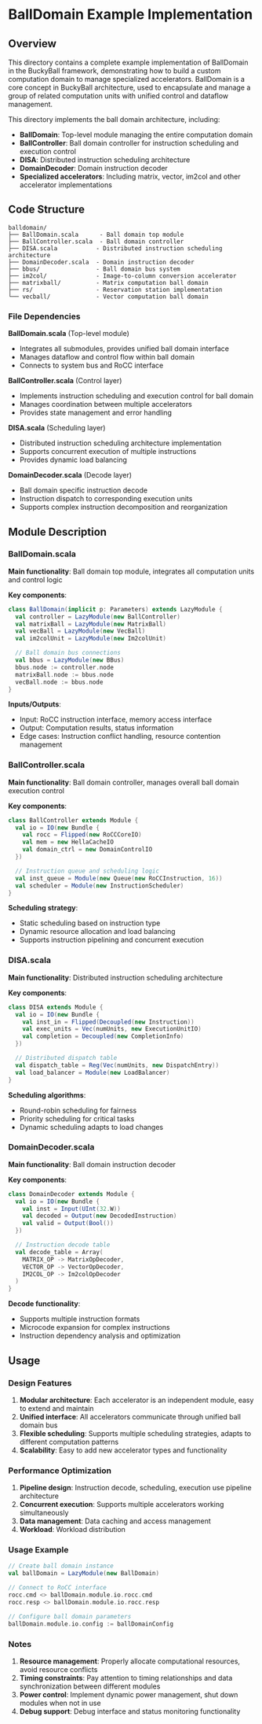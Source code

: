 # BallDomain Example Implementation

## Overview

This directory contains a complete example implementation of BallDomain in the BuckyBall framework, demonstrating how to build a custom computation domain to manage specialized accelerators. BallDomain is a core concept in BuckyBall architecture, used to encapsulate and manage a group of related computation units with unified control and dataflow management.

This directory implements the ball domain architecture, including:
- **BallDomain**: Top-level module managing the entire computation domain
- **BallController**: Ball domain controller for instruction scheduling and execution control
- **DISA**: Distributed instruction scheduling architecture
- **DomainDecoder**: Domain instruction decoder
- **Specialized accelerators**: Including matrix, vector, im2col and other accelerator implementations

## Code Structure

```
balldomain/
├── BallDomain.scala      - Ball domain top module
├── BallController.scala  - Ball domain controller
├── DISA.scala           - Distributed instruction scheduling architecture
├── DomainDecoder.scala  - Domain instruction decoder
├── bbus/                - Ball domain bus system
├── im2col/              - Image-to-column conversion accelerator
├── matrixball/          - Matrix computation ball domain
├── rs/                  - Reservation station implementation
└── vecball/             - Vector computation ball domain
```

### File Dependencies

**BallDomain.scala** (Top-level module)
- Integrates all submodules, provides unified ball domain interface
- Manages dataflow and control flow within ball domain
- Connects to system bus and RoCC interface

**BallController.scala** (Control layer)
- Implements instruction scheduling and execution control for ball domain
- Manages coordination between multiple accelerators
- Provides state management and error handling

**DISA.scala** (Scheduling layer)
- Distributed instruction scheduling architecture implementation
- Supports concurrent execution of multiple instructions
- Provides dynamic load balancing

**DomainDecoder.scala** (Decode layer)
- Ball domain specific instruction decode
- Instruction dispatch to corresponding execution units
- Supports complex instruction decomposition and reorganization

## Module Description

### BallDomain.scala

**Main functionality**: Ball domain top module, integrates all computation units and control logic

**Key components**:

```scala
class BallDomain(implicit p: Parameters) extends LazyModule {
  val controller = LazyModule(new BallController)
  val matrixBall = LazyModule(new MatrixBall)
  val vecBall = LazyModule(new VecBall)
  val im2colUnit = LazyModule(new Im2colUnit)

  // Ball domain bus connections
  val bbus = LazyModule(new BBus)
  bbus.node := controller.node
  matrixBall.node := bbus.node
  vecBall.node := bbus.node
}
```

**Inputs/Outputs**:
- Input: RoCC instruction interface, memory access interface
- Output: Computation results, status information
- Edge cases: Instruction conflict handling, resource contention management

### BallController.scala

**Main functionality**: Ball domain controller, manages overall ball domain execution control

**Key components**:

```scala
class BallController extends Module {
  val io = IO(new Bundle {
    val rocc = Flipped(new RoCCCoreIO)
    val mem = new HellaCacheIO
    val domain_ctrl = new DomainControlIO
  })

  // Instruction queue and scheduling logic
  val inst_queue = Module(new Queue(new RoCCInstruction, 16))
  val scheduler = Module(new InstructionScheduler)
}
```

**Scheduling strategy**:
- Static scheduling based on instruction type
- Dynamic resource allocation and load balancing
- Supports instruction pipelining and concurrent execution

### DISA.scala

**Main functionality**: Distributed instruction scheduling architecture

**Key components**:

```scala
class DISA extends Module {
  val io = IO(new Bundle {
    val inst_in = Flipped(Decoupled(new Instruction))
    val exec_units = Vec(numUnits, new ExecutionUnitIO)
    val completion = Decoupled(new CompletionInfo)
  })

  // Distributed dispatch table
  val dispatch_table = Reg(Vec(numUnits, new DispatchEntry))
  val load_balancer = Module(new LoadBalancer)
}
```

**Scheduling algorithms**:
- Round-robin scheduling for fairness
- Priority scheduling for critical tasks
- Dynamic scheduling adapts to load changes

### DomainDecoder.scala

**Main functionality**: Ball domain instruction decoder

**Key components**:

```scala
class DomainDecoder extends Module {
  val io = IO(new Bundle {
    val inst = Input(UInt(32.W))
    val decoded = Output(new DecodedInstruction)
    val valid = Output(Bool())
  })

  // Instruction decode table
  val decode_table = Array(
    MATRIX_OP -> MatrixOpDecoder,
    VECTOR_OP -> VectorOpDecoder,
    IM2COL_OP -> Im2colOpDecoder
  )
}
```

**Decode functionality**:
- Supports multiple instruction formats
- Microcode expansion for complex instructions
- Instruction dependency analysis and optimization

## Usage

### Design Features

1. **Modular architecture**: Each accelerator is an independent module, easy to extend and maintain
2. **Unified interface**: All accelerators communicate through unified ball domain bus
3. **Flexible scheduling**: Supports multiple scheduling strategies, adapts to different computation patterns
4. **Scalability**: Easy to add new accelerator types and functionality

### Performance Optimization

1. **Pipeline design**: Instruction decode, scheduling, execution use pipeline architecture
2. **Concurrent execution**: Supports multiple accelerators working simultaneously
3. **Data management**: Data caching and access management
4. **Workload**: Workload distribution

### Usage Example

```scala
// Create ball domain instance
val ballDomain = LazyModule(new BallDomain)

// Connect to RoCC interface
rocc.cmd <> ballDomain.module.io.rocc.cmd
rocc.resp <> ballDomain.module.io.rocc.resp

// Configure ball domain parameters
ballDomain.module.io.config := ballDomainConfig
```

### Notes

1. **Resource management**: Properly allocate computational resources, avoid resource conflicts
2. **Timing constraints**: Pay attention to timing relationships and data synchronization between different modules
3. **Power control**: Implement dynamic power management, shut down modules when not in use
4. **Debug support**: Debug interface and status monitoring functionality

